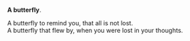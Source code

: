 **A butterfly**.  

A butterfly to remind you, that all is not lost.  
A butterfly that flew by, when you were lost in your thoughts.  
